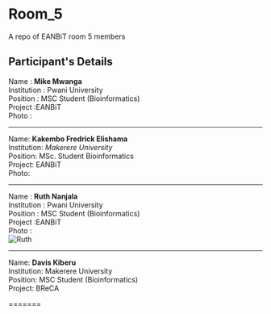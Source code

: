 # Room_5
A repo of EANBiT room 5 members

## Participant's Details

Name : **Mike Mwanga** \
Institution : Pwani University\
Position  : MSC Student (Bioinformatics)\
Project :EANBiT\
Photo : 

---

Name: **Kakembo Fredrick Elishama**\
Institution: _Makerere University_\
Position: MSc. Student Bioinformatics\
Project: EANBiT\
Photo: 

---

Name : **Ruth Nanjala** \
Institution : Pwani University\
Position  : MSC Student (Bioinformatics)\
Project :EANBiT\
Photo : \
![Ruth](https://avatars0.githubusercontent.com/u/55382239?s=60&v=4)

---

Name: **Davis Kiberu**\
Institution: Makerere University\
Position: MSC Student (Bioinformatics)\
Project: BReCA

=======

